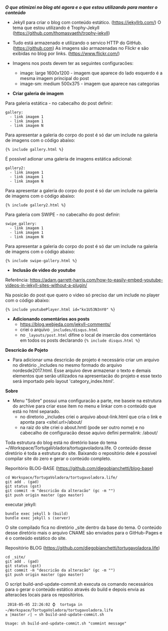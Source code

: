 ***O que otimizei no blog até agora e o que estou utilizando para manter o conteúdo***

- Jekyll para criar o blog com conteúdo estático. (https://jekyllrb.com/)
O tema que estou utilizando é Trophy-Jekyll (https://github.com/thomasvaeth/trophy-jekyll)

- Tudo está armazenado e utilizando o servico HTTP do GitHub. (https://github.com)
As imagens são armazenadas no Flickr e são exibidas no blog por links. (https://www.flickr.com/)

- Imagens nos posts devem ter as seguintes configuracões:

  - image: large 1600x1200 - imagem que aparece do lado esquerdo é a mesma imagem principal do post
  - image-sm: medium 500x375 - imagem que aparece nas categorias

- **Criar galeria de imagem**

Para galeria estática - no cabecalho do post definir:
```
gallery:
  - link imagem 1
  - link imagem 1
  - link imagem N
```
Para apresentar a galeria do corpo do post é só dar um include na galeria de imagens com o código abaixo:
```
{% include gallery.html %}
```
É possivel adionar uma galeria de imagens estática adicional:
```
gallery2:
  - link imagem 1
  - link imagem 1
  - link imagem N
```
Para apresentar a galeria do corpo do post é só dar um include na galeria de imagens com o código abaixo:
```
{% include gallery2.html %}
```


Para galeria com SWIPE - no cabecalho do post definir:
```
swipe_gallery:
  - link imagem 1
  - link imagem 1
  - link imagem N
```
Para apresentar a galeria do corpo do post é só dar um include na galeria de imagens com o código abaixo:
```
{% include swipe-gallery.html %}
```


- **Inclusão de video do youtube**

Referência: https://adam.garrett-harris.com/how-to-easily-embed-youtube-videos-in-jekyll-sites-without-a-plugin/

Na posicão do post que quero o video só preciso dar um include no player com o código abaixo:
```
{% include youtubePlayer.html id="kx1U53N3nY0" %}
```

- **Adicionando comentários aos posts**
  - https://blog.webjeda.com/jekyll-comments/
  - criei o arquivo `_includes/disqus.html`
  - no `_layouts/post.html` difine o local de insercão dos comentários em todos os posts declarando `{% include disqus.html %}`

**Descricão de Pojeto**
- Para adicionar uma descricão de projeto é necessário criar um arquivo no diretório _includes no mesmo formado do arquivo nordesde2017.html. Esse arquivo deve armazenar o texto e demais elementos que serão utilizados na apresentacão do projeto e esse texto será importado pelo layout 'category_index.html'.


**Sobre**
- Menu "Sobre" possui uma configuracão a parte, me baseie na estrutura do archive para criar esse item no menu e linkar com o conteúdo que está no html separado.
     - no diretorio _includes criei o arquivo about-link.html que cria o link e aponta para <sitel.url>/about/
     - na raiz do site criei o about.hmtl (pode ser outro nome) e no cabecalho de configuracão desse aquivo defini permalink: /about/


Toda estrutura do blog está no diretório base do tema ~/Workspace/TortugaVoladora/tortugavoladora.life. O conteúdo desse diretório é toda a estrutura do site. Baixando o repositório dele é possível compilar site do zero e gerar o conteúdo completo.

Reporitório BLOG-BASE (https://github.com/diegobianchetti/blog-base)

```
cd Workspace/TortugaVoladora/tortugavoladora.life/
git add . (gad)
git status (gst)
git commit -m "descricão da alteracão" (gc -m "")
git push origin master (gpo master)
```

executar jekyll:
```
bundle exec jekyll b (build)
bundle exec jekyll s (server)
```

O site compilado fica no diretório _site dentro da base do tema. O conteúdo desse diretório mais o arquivo CNAME são enviados para o GitHub-Pages e é o conteúdo estático do site.

Repositório BLOG (https://github.com/diegobianchetti/tortugavoladora.life)

```
cd _site/
git add . (gad)
git status (gst)
git commit -m "descricão da alteracão" (gc -m "")
git push origin master (gpo master)
```

O script build-and-update-commit.sh executa os comando necessários para o gerar o conteúdo estático através do build e depois envia as alteracões locais para os repositórios.

```
 2018-05-05 22:26:02 ⌚  tortuga in ~/Workspace/TortugaVoladora/tortugavoladora.life
± |master ✓| → sh build-and-update-commit.sh

Usage: sh build-and-update-commit.sh "commint message"
 ```
